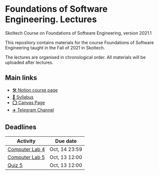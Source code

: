# Foundations of Software Engineering. Lectures
Skoltech Course on Foundations of Software Engineering, version 2021.1

This repository contains materials for the course Foundations of Software Engineering taught in the Fall of 2021 in Skoltech.

The lectures are organised in chronological order. All materials will be uploaded after lectures.

## Main links

- [🛠️ Notion course page](https://brazen-cowbell-d5e.notion.site/Foundations-of-Software-Engineering-5c014e79592a41c78e3089b24c0558ad)
- [📄 Syllabus](http://files.skoltech.ru/data/edu/syllabuses/2021/MA030406.pdf)
- [⭕ Canvas Page](https://skoltech.instructure.com/courses/3431)
- [✈️ Telegram Channel](https://t.me/joinchat/06ylgy7o2JIxYzBi)


## Deadlines

| Activity | Due date |
|----------|----------|
|[Computer Lab 4](https://skoltech.instructure.com/courses/3431/assignments/18554) | Oct, 14 23:59 |
|[Computer Lab 5](https://skoltech.instructure.com/courses/3431/assignments/18581)|	Oct, 13 12:00	| 
|[Quiz 5](https://skoltech.instructure.com/courses/3431/quizzes/5041) |Oct, 13  12:00 |	

